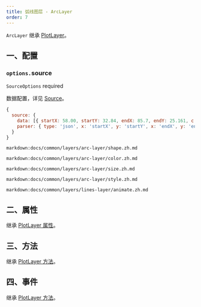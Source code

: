 ```yaml
---
title: 弧线图层 - ArcLayer
order: 7
---
```


`ArcLayer` 继承 [PlotLayer](/zh/docs/api/layers/plot-layer)。

## 一、配置

### `options.`source

`SourceOptions` required

数据配置，详见 [Source](/zh/docs/api/source)。

```js
{
  source: {
    data: [{ startX: 58.00, startY: 32.84, endX: 85.7, endY: 25.161, c: 'red', t: 20, n: 'chengdu' }],
    parser: { type: 'json', x: 'startX', y: 'startY', x: 'endX', y: 'endY', }
  }
}
```

`markdown:docs/common/layers/arc-layer/shape.zh.md`

`markdown:docs/common/layers/arc-layer/color.zh.md`

`markdown:docs/common/layers/arc-layer/size.zh.md`

`markdown:docs/common/layers/arc-layer/style.zh.md`

`markdown:docs/common/layers/lines-layer/animate.zh.md`

## 二、属性

继承 [PlotLayer 属性](/zh/docs/api/layers/plot-layer#二、属性)。

## 三、方法

继承 [PlotLayer 方法](/zh/docs/api/layers/plot-layer#三、方法)。

## 四、事件

继承 [PlotLayer 方法](/zh/docs/api/layers/plot-layer#四、事件)。
